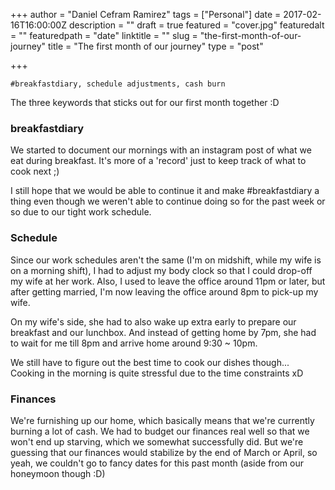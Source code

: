 +++
author = "Daniel Cefram Ramirez"
tags = ["Personal"]
date = 2017-02-16T16:00:00Z
description = ""
draft = true
featured = "cover.jpg"
featuredalt = ""
featuredpath = "date"
linktitle = ""
slug = "the-first-month-of-our-journey"
title = "The first month of our journey"
type = "post"

+++

`#breakfastdiary, schedule adjustments, cash burn`

The three keywords that sticks out for our first month together :D

### breakfastdiary

We started to document our mornings with an instagram post of what we eat during breakfast. It's more of a 'record' just to keep track of what to cook next ;)

I still hope that we would be able to continue it and make #breakfastdiary a thing even though we weren't able to continue doing so for the past week or so due to our tight work schedule.

### Schedule

Since our work schedules aren't the same (I'm on midshift, while my wife is on a morning shift), I had to adjust my body clock so that I could drop-off my wife at her work. Also, I used to leave the office around 11pm or later, but after getting married, I'm now leaving the office around 8pm to pick-up my wife.

On my wife's side, she had to also wake up extra early to prepare our breakfast and our lunchbox. And instead of getting home by 7pm, she had to wait for me till 8pm and arrive home around 9:30 ~ 10pm.

We still have to figure out the best time to cook our dishes though... Cooking in the morning is quite stressful due to the time constraints xD

### Finances

We're furnishing up our home, which basically means that we're currently burning a lot of cash. We had to budget our finances real well so that we won't end up starving, which we somewhat successfully did. But we're guessing that our finances would stabilize by the end of March or April, so yeah, we couldn't go to fancy dates for this past month (aside from our honeymoon though :D)
